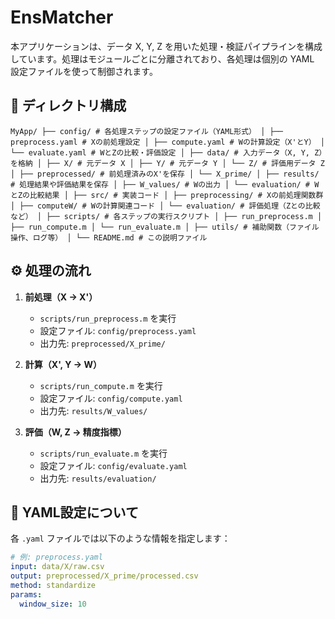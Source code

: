 # EnsMatcher

本アプリケーションは、データ X, Y, Z を用いた処理・検証パイプラインを構成しています。処理はモジュールごとに分離されており、各処理は個別の YAML 設定ファイルを使って制御されます。

## 📁 ディレクトリ構成
```
MyApp/ ├── config/ # 各処理ステップの設定ファイル（YAML形式） │ ├── preprocess.yaml # Xの前処理設定 │ ├── compute.yaml # Wの計算設定（X'とY） │ └── evaluate.yaml # WとZの比較・評価設定 │ ├── data/ # 入力データ（X, Y, Z）を格納 │ ├── X/ # 元データ X │ ├── Y/ # 元データ Y │ └── Z/ # 評価用データ Z │ ├── preprocessed/ # 前処理済みのX'を保存 │ └── X_prime/ │ ├── results/ # 処理結果や評価結果を保存 │ ├── W_values/ # Wの出力 │ └── evaluation/ # WとZの比較結果 │ ├── src/ # 実装コード │ ├── preprocessing/ # Xの前処理関数群 │ ├── computeW/ # Wの計算関連コード │ └── evaluation/ # 評価処理（Zとの比較など） │ ├── scripts/ # 各ステップの実行スクリプト │ ├── run_preprocess.m │ ├── run_compute.m │ └── run_evaluate.m │ ├── utils/ # 補助関数（ファイル操作、ログ等） │ └── README.md # この説明ファイル
```

## ⚙️ 処理の流れ

1. **前処理（X → X'）**
   - `scripts/run_preprocess.m` を実行
   - 設定ファイル: `config/preprocess.yaml`
   - 出力先: `preprocessed/X_prime/`

2. **計算（X', Y → W）**
   - `scripts/run_compute.m` を実行
   - 設定ファイル: `config/compute.yaml`
   - 出力先: `results/W_values/`

3. **評価（W, Z → 精度指標）**
   - `scripts/run_evaluate.m` を実行
   - 設定ファイル: `config/evaluate.yaml`
   - 出力先: `results/evaluation/`

## 📝 YAML設定について

各 `.yaml` ファイルでは以下のような情報を指定します：

```yaml
# 例: preprocess.yaml
input: data/X/raw.csv
output: preprocessed/X_prime/processed.csv
method: standardize
params:
  window_size: 10

